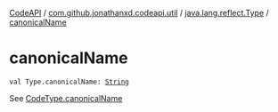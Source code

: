 [CodeAPI](../../index.md) / [com.github.jonathanxd.codeapi.util](../index.md) / [java.lang.reflect.Type](index.md) / [canonicalName](.)

# canonicalName

`val Type.canonicalName: `[`String`](https://kotlinlang.org/api/latest/jvm/stdlib/kotlin/-string/index.html)

See [CodeType.canonicalName](../../com.github.jonathanxd.codeapi.type/-code-type/canonical-name.md)

